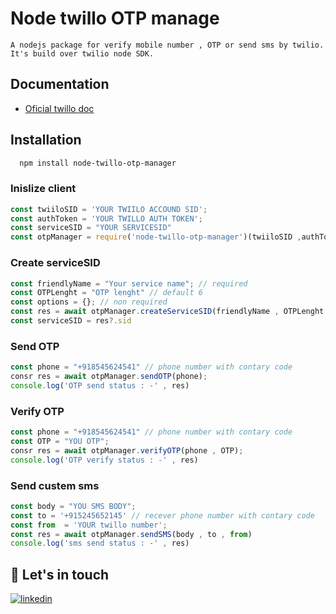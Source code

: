 # Node twillo OTP manage

``A nodejs package for verify mobile number , OTP or send sms by twilio. It's build over twilio node SDK.``

## Documentation
 - [Oficial twillo doc](https://www.twilio.com/docs/sms/quickstart/node)
## Installation
```bash
  npm install node-twillo-otp-manager
```
### Inislize client
```js
const twiiloSID = 'YOUR TWIILO ACCOUND SID';
const authToken = 'YOUR TWILLO AUTH TOKEN';
const serviceSID = "YOUR SERVICESID"
const otpManager = require('node-twillo-otp-manager')(twiiloSID ,authToken , serviceSID);
```
### Create serviceSID
```js
const friendlyName = "Your service name"; // required
const OTPLenght = "OTP lenght" // default 6
const options = {}; // non required
const res = await otpManager.createServiceSID(friendlyName , OTPLenght , options);
const serviceSID = res?.sid
```
### Send OTP 
```js
const phone = "+918545624541" // phone number with contary code
consr res = await otpManager.sendOTP(phone);
console.log('OTP send status : -' , res)
```
### Verify OTP 
```js
const phone = "+918545624541" // phone number with contary code
const OTP = "YOU OTP";
consr res = await otpManager.verifyOTP(phone , OTP);
console.log('OTP verify status : -' , res)
```
### Send custem sms
```js
const body = "YOU SMS BODY";
const to = '+915245652145' // recever phone number with contary code
const from  = 'YOUR twillo number';
const res = await otpManager.sendSMS(body , to , from)
console.log('sms send status : -' , res)
```

## 🔗 Let's in touch
[![linkedin](https://img.shields.io/badge/linkedin-0A66C2?style=for-the-badge&logo=linkedin&logoColor=white)](https://www.linkedin.com/)

